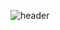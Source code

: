 ![header](https://capsule-render.vercel.app/api?height=250&type=waving&color=timeGradient&text=Hello,%20ladies%20and%20gentlemen&fontSize=30&fontAlign=30)

